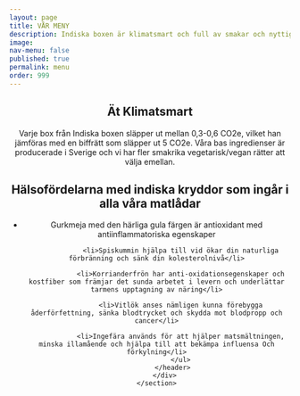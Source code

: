 ```yaml
---
layout: page
title: VÅR MENY
description: Indiska boxen är klimatsmart och full av smakar och nyttigheter
image: 
nav-menu: false
published: true
permalink: menu
order: 999
---
```


<div id="main">
	<section id="spicebanner" class="major">
		<div class="inner">
			<header class="major">
				<h2>Ät Klimatsmart</h2>
				<p>Varje box från Indiska boxen släpper ut mellan 0,3-0,6 CO2e, vilket han jämföras med en biffrätt som släpper ut 5 CO2e. Våra bas ingredienser är producerade i Sverige och vi har fler smakrika vegetarisk/vegan rätter att välja emellan.</p>
      				<h2>Hälsofördelarna med indiska kryddor som ingår i alla våra matlådar</h2>
				<ul>
				<li>Gurkmeja med den härliga gula färgen är antioxidant med antiinflammatoriska egenskaper</li>

				<li>Spiskummin hjälpa till vid ökar din naturliga förbränning och sänk din kolesterolnivå</li>

				<li>Korrianderfrön har anti-oxidationsegenskaper och kostfiber som främjar det sunda arbetet i levern och underlättar tarmens upptagning av näring</li>

				<li>Vitlök anses nämligen kunna förebygga åderförfettning, sänka blodtrycket och skydda mot blodpropp och cancer</li>

				<li>Ingefära används för att hjälper matsmältningen, minska illamående och hjälpa till att bekämpa influensa Och förkylning</li>
				</ul>
			</header>
  		</div>
	</section>
</div>
